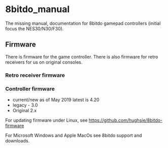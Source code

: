 # 8bitdo_manual

The missing manual, documentation for 8bitdo gamepad controllers (initial focus the NES30/N30/F30).

## Firmware

There is firmware for the game controller.
There is also firmware for retro receivers for us on original consoles.

### Retro receiver firmware

### Controller firmware

  * current/new as of May 2019 latest is 4.20
  * legacy - 3.0
  * Original 2.x

For updating firmware under Linux, see https://github.com/hughsie/8bitdo-firmware

For Microsoft Windows and Apple MacOs see 8bitdo support and downloads.


